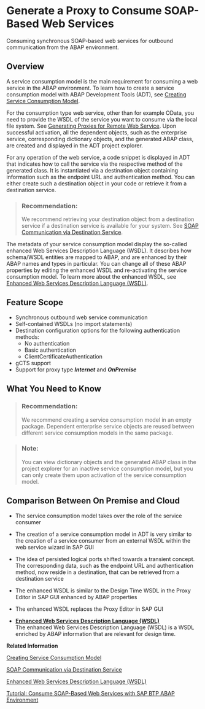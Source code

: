 <!-- loio8b6723b265d54c13866fbade4a7a087b -->

# Generate a Proxy to Consume SOAP-Based Web Services

Consuming synchronous SOAP-based web services for outbound communication from the ABAP environment.



<a name="loio8b6723b265d54c13866fbade4a7a087b__section_ns2_mfr_hlb"/>

## Overview

A service consumption model is the main requirement for consuming a web service in the ABAP environment. To learn how to create a service consumption model with ABAP Development Tools \(ADT\), see [Creating Service Consumption Model](https://help.sap.com/viewer/5371047f1273405bb46725a417f95433/Cloud/en-US/96132822b3554016b653d3601bb9ff1a.html).

For the consumption type web service, other than for example OData, you need to provide the WSDL of the service you want to consume via the local file system. See [Generating Proxies for Remote Web Service](https://help.sap.com/viewer/5371047f1273405bb46725a417f95433/Cloud/en-US/3b9c145adad147058177cec27cef1f44.html). Upon successful activation, all the dependent objects, such as the enterprise service, corresponding dictionary objects, and the generated ABAP class, are created and displayed in the ADT project explorer.

For any operation of the web service, a code snippet is displayed in ADT that indicates how to call the service via the respective method of the generated class. It is instantiated via a destination object containing information such as the endpoint URL and authentication method. You can either create such a destination object in your code or retrieve it from a destination service.

> ### Recommendation:  
> We recommend retrieving your destination object from a destination service if a destination service is available for your system. See [SOAP Communication via Destination Service](SOAP_Communication_via_Destination_Service_72bb6b5.md).

The metadata of your service consumption model display the so-called enhanced Web Services Description Language \(WSDL\). It describes how schema/WSDL entities are mapped to ABAP, and are enhanced by their ABAP names and types in particular. You can change all of these ABAP properties by editing the enhanced WSDL and re-activating the service consumption model. To learn more about the enhanced WSDL, see [Enhanced Web Services Description Language \(WSDL\)](Enhanced_Web_Services_Description_Language_(WSDL)_3a893d9.md).



<a name="loio8b6723b265d54c13866fbade4a7a087b__section_mzr_21s_flb"/>

## Feature Scope

-   Synchronous outbound web service communication
-   Self-contained WSDLs \(no import statements\)
-   Destination configuration options for the following authentication methods:
    -   No authentication
    -   Basic authentication
    -   ClientCertificateAuthentication
-   gCTS support
-   Support for proxy type ***Internet*** and ***OnPremise***



<a name="loio8b6723b265d54c13866fbade4a7a087b__section_lwk_jjr_hlb"/>

## What You Need to Know



> ### Recommendation:  
> We recommend creating a service consumption model in an empty package. Dependent enterprise service objects are reused between different service consumption models in the same package.

> ### Note:  
> You can view dictionary objects and the generated ABAP class in the project explorer for an inactive service consumption model, but you can only create them upon activation of the service consumption model.



<a name="loio8b6723b265d54c13866fbade4a7a087b__section_dly_cbs_flb"/>

## Comparison Between On Premise and Cloud

-   The service consumption model takes over the role of the service consumer
-   The creation of a service consumption model in ADT is very similar to the creation of a service consumer from an external WSDL within the web service wizard in SAP GUI
-   The idea of persisted logical ports shifted towards a transient concept. The corresponding data, such as the endpoint URL and authentication method, now reside in a destination, that can be retrieved from a destination service
-   The enhanced WSDL is similar to the Design Time WSDL in the Proxy Editor in SAP GUI enhanced by ABAP properties
-   The enhanced WSDL replaces the Proxy Editor in SAP GUI

-   **[Enhanced Web Services Description Language \(WSDL\)](Enhanced_Web_Services_Description_Language_(WSDL)_3a893d9.md "The enhanced Web Services Description Language (WSDL) is a WSDL enriched by ABAP
		information that are relevant for design time.")**  
The enhanced Web Services Description Language \(WSDL\) is a WSDL enriched by ABAP information that are relevant for design time.

**Related Information**  


[Creating Service Consumption Model](https://help.sap.com/viewer/5371047f1273405bb46725a417f95433/Cloud/en-US/96132822b3554016b653d3601bb9ff1a.html)

[SOAP Communication via Destination Service](SOAP_Communication_via_Destination_Service_72bb6b5.md "Create a SOAP destination and enable SOAP communication from the ABAP environment.")

[Enhanced Web Services Description Language \(WSDL\)](Enhanced_Web_Services_Description_Language_(WSDL)_3a893d9.md "The enhanced Web Services Description Language (WSDL) is a WSDL enriched by ABAP information that are relevant for design time.")

[Tutorial: Consume SOAP-Based Web Services with SAP BTP ABAP Environment](https://developers.sap.com/tutorials/abap-environment-soap-web-services.html)

